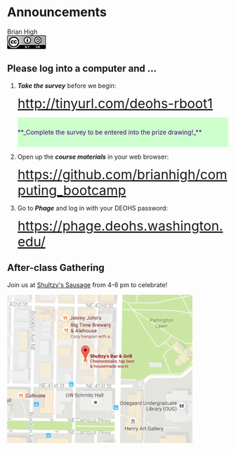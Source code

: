 # Announcements
Brian High  
![CC BY-SA 4.0](../images/cc_by-sa_4.png)  

<style>
span {font-size:30px;}
body { float:left;}
.green { color: indigo; background: #ccffcc; padding-top: 25px; padding-bottom: 25px; }
</style>

## Please log into a computer and ...

1. **_Take the survey_** before we begin:  

    <span>http://tinyurl.com/deohs-rboot1</span>  
    
    <p class="green">
    **_Complete the survey to be entered into the prize drawing!_**
    </p>
    
2. Open up the **_course materials_** in your web browser:  

    <span>https://github.com/brianhigh/computing_bootcamp</span>  
    
3. Go to **_Phage_** and log in with your DEOHS password:  

    <span>https://phage.deohs.washington.edu/</span>  

## After-class Gathering

Join us at [Shultzy's Sausage](https://www.yelp.com/biz/shultzys-sausage-seattle) 
from 4-6 pm to celebrate!

![[4114 University Way NE, Seattle, WA 98105](https://www.yelp.com/map/shultzys-sausage-seattle)](images/shultys.png)
